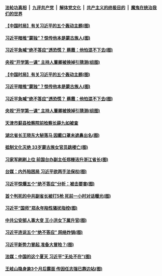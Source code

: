

####  [法轮功真相](../../../../basic/blob/master/README.md?t=09070702) &nbsp;|&nbsp; [九评共产党](../../../../9ping.md/blob/master/README.md?t=09070702) &nbsp;|&nbsp; [解体党文化](../../../../jtdwh.md/blob/master/README.md?t=09070702)  &nbsp;|&nbsp; [共产主义的终极目的](../../../../gczydzjmd.md/blob/master/README.md?t=09070702) &nbsp;|&nbsp; [魔鬼在统治我们的世界](../../../../mgztzwmdsj.md/blob/master/README.md?t=09070702) 

#### [【中国时局】有关习近平的五个轰动主题(图)](../pages/p2/945282.md?t=09070702) 

#### [习近平暗推“蒙独”？惊传他本是蒙古族人(图)](../pages/p2/945359.md?t=09070702) 

#### [习近平急喊“绝不答应”透恐慌？ 蔡霞：他怕混不下去(图)](../pages/p2/945346.md?t=09070702) 

#### [央视“开学第一课” 主持人董卿被换掉引猜测(组图)](../pages/p2/945329.md?t=09070702) 



#### [【中国时局】有关习近平的五个轰动主题(图)](../pages/p2/945282.md?t=09070702) 

#### [习近平暗推“蒙独”？惊传他本是蒙古族人(图)](../pages/p2/945359.md?t=09070702) 

#### [习近平急喊“绝不答应”透恐慌？ 蔡霞：他怕混不下去(图)](../pages/p2/945346.md?t=09070702) 

#### [央视“开学第一课” 主持人董卿被换掉引猜测(组图)](../pages/p2/945329.md?t=09070702) 

#### [天津市蓟县检察院前检察长薛九如被查](../pages/p2/945317.md?t=09070702) 

#### [湖北省长王晓东大秘落马 因戴口罩未遮鼻出名(图)](../pages/p2/945267.md?t=09070702) 



#### [抵制文化灭绝 33岁蒙古族女官员跳楼亡(图)](../pages/p2/945226.md?t=09070702) 

#### [习家军刷刷上位 前国台办副主任郑栅洁升浙江省长(图)](../pages/p2/945161.md?t=09070702) 

#### [台媒：内外陷困局 习近平欲两手法保权(图)](../pages/p2/945218.md?t=09070702) 

#### [习近平惊爆五个“绝不答应”分析：被击要害(图)](../pages/p2/945210.md?t=09070702) 


#### [首个判死的中共副省长被打5枪 死前一小时对话曝光(图)](../pages/p2/945140.md?t=09070702) 

#### [习近平“国师”郑永年陷性骚扰指控(图)](../pages/p2/945124.md?t=09070702) 

#### [中共公安部人事大变 王小洪女下属升官(图)](../pages/p2/945117.md?t=09070702) 

#### [习近平连说五个“绝不答应” 网络炸锅(图)](../pages/p2/945113.md?t=09070702) 

#### [习近平新势力冒起 准备大冒险？(图)](../pages/p2/945056.md?t=09070702) 

#### [法媒：中国的这个夏天 习近平“无处不在”(图)](../pages/p2/945062.md?t=09070702) 

#### [王岐山隐身逾3个月后露面 传因任志强已靠边站(图)](../pages/p2/945023.md?t=09070702) 

